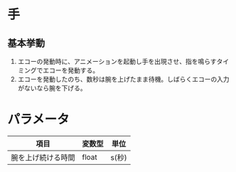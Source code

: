 # 手

## 基本挙動
1. エコーの発動時に、アニメーションを起動し手を出現させ、指を鳴らすタイミングでエコーを発動する。
2. エコーを発動したのち、数秒は腕を上げたまま待機。しばらくエコーの入力がないなら腕を下げる。

# パラメータ
|項目|変数型|単位|
|-|-|-|
|腕を上げ続ける時間|float|s(秒)|
